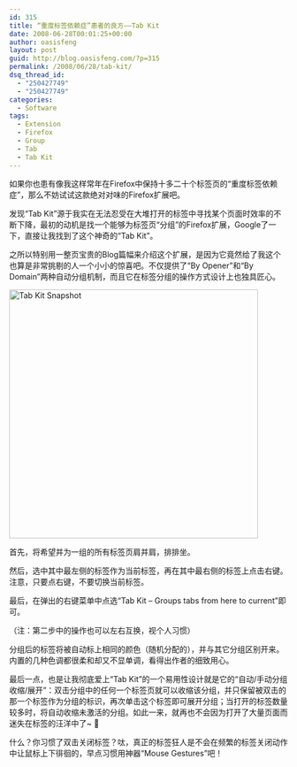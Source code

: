 ```yaml
---
id: 315
title: “重度标签依赖症”患者的良方——Tab Kit
date: 2008-06-28T00:01:25+00:00
author: oasisfeng
layout: post
guid: http://blog.oasisfeng.com/?p=315
permalink: /2008/06/28/tab-kit/
dsq_thread_id:
  - "250427749"
  - "250427749"
categories:
  - Software
tags:
  - Extension
  - Firefox
  - Group
  - Tab
  - Tab Kit
---
```

如果你也患有像我这样常年在Firefox中保持十多二十个标签页的“重度标签依赖症”，那么不妨试试这款绝对对味的Firefox扩展吧。

发现“Tab Kit”源于我实在无法忍受在大堆打开的标签中寻找某个页面时效率的不断下降，最初的动机是找一个能够为标签页“分组”的Firefox扩展，Google了一下，直接让我找到了这个神奇的“Tab Kit”。

之所以特别用一整页宝贵的Blog篇幅来介绍这个扩展，是因为它竟然给了我这个也算是非常挑剔的人一个小小的惊喜吧。不仅提供了“By Opener”和“By Domain”两种自动分组机制，而且它在标签分组的操作方式设计上也独具匠心。

<!--more-->

[<img src='https://addons.mozilla.org/en-US/firefox/images/preview/5447/3.png' width=450 alt='Tab Kit Snapshot' class='aligncenter' />](https://addons.mozilla.org/en-US/firefox/images/preview/5447/3.png)

首先，将希望并为一组的所有标签页肩并肩，排排坐。
  
然后，选中其中最左侧的标签作为当前标签，再在其中最右侧的标签上点击右键。注意，只要点右键，不要切换当前标签。
  
最后，在弹出的右键菜单中点选“Tab Kit &#8211; Groups tabs from here to current”即可。

（注：第二步中的操作也可以左右互换，视个人习惯）

分组后的标签将被自动标上相同的颜色（随机分配的），并与其它分组区别开来。内置的几种色调都很柔和却又不显单调，看得出作者的细致用心。

最后一点，也是让我彻底爱上“Tab Kit”的一个易用性设计就是它的“自动/手动分组收缩/展开”：双击分组中的任何一个标签页就可以收缩该分组，并只保留被双击的那一个标签作为分组的标识，再次单击这个标签即可展开分组；当打开的标签数量较多时，将自动收缩未激活的分组。如此一来，就再也不会因为打开了大量页面而迷失在标签的汪洋中了~ 🙂

什么？你习惯了双击关闭标签？呔，真正的标签狂人是不会在频繁的标签关闭动作中让鼠标上下徘徊的，早点习惯用神器“Mouse Gestures”吧！